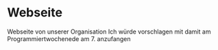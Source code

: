 # Webseite
Webseite von unserer Organisation
Ich würde vorschlagen mit damit am Programmiertwochenede am 7. anzufangen
